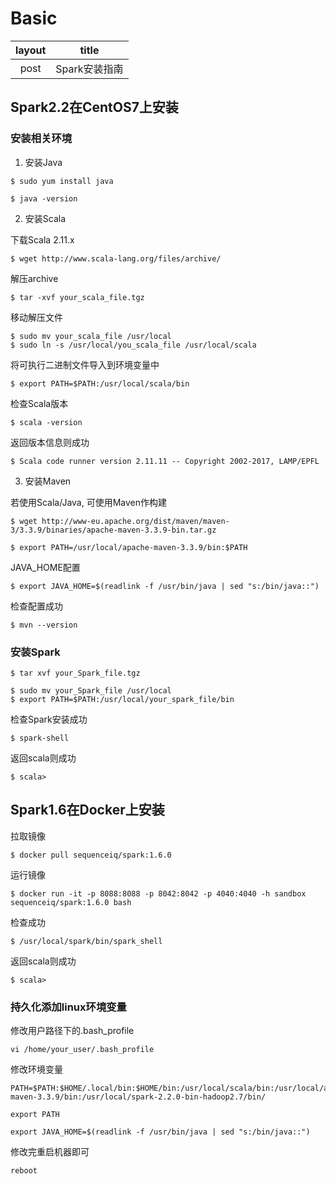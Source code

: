 # Basic

|   layout   |    title   |
|:----------:|:----------:|
|   post     | Spark安装指南 |

## Spark2.2在CentOS7上安装

### 安装相关环境

1. 安装Java

```shell
$ sudo yum install java
```

```shell
$ java -version
```

2. 安装Scala

下载Scala 2.11.x

```shell
$ wget http://www.scala-lang.org/files/archive/
```

解压archive

```shell
$ tar -xvf your_scala_file.tgz
```

移动解压文件

```shell
$ sudo mv your_scala_file /usr/local
$ sudo ln -s /usr/local/you_scala_file /usr/local/scala
```

将可执行二进制文件导入到环境变量中

```shell
$ export PATH=$PATH:/usr/local/scala/bin
```

检查Scala版本

```shell
$ scala -version
```

返回版本信息则成功


```shell
$ Scala code runner version 2.11.11 -- Copyright 2002-2017, LAMP/EPFL
```

3. 安装Maven

若使用Scala/Java, 可使用Maven作构建


```shell
$ wget http://www-eu.apache.org/dist/maven/maven-3/3.3.9/binaries/apache-maven-3.3.9-bin.tar.gz
```

```shell
$ export PATH=/usr/local/apache-maven-3.3.9/bin:$PATH
```

JAVA_HOME配置

```shell
$ export JAVA_HOME=$(readlink -f /usr/bin/java | sed "s:/bin/java::")
```

检查配置成功

```shell
$ mvn --version
```

### 安装Spark

```shell
$ tar xvf your_Spark_file.tgz
```

```shell
$ sudo mv your_Spark_file /usr/local
$ export PATH=$PATH:/usr/local/your_spark_file/bin
```

检查Spark安装成功

```shell
$ spark-shell
```

返回scala则成功

```shell
$ scala> 
```

## Spark1.6在Docker上安装

拉取镜像

```shell
$ docker pull sequenceiq/spark:1.6.0
```

运行镜像

```shell
$ docker run -it -p 8088:8088 -p 8042:8042 -p 4040:4040 -h sandbox sequenceiq/spark:1.6.0 bash
```

检查成功

```shell
$ /usr/local/spark/bin/spark_shell
```

返回scala则成功

```shell
$ scala>
```

### 持久化添加linux环境变量

修改用户路径下的.bash_profile

```shell
vi /home/your_user/.bash_profile
```

修改环境变量
```shell
PATH=$PATH:$HOME/.local/bin:$HOME/bin:/usr/local/scala/bin:/usr/local/apache-maven-3.3.9/bin:/usr/local/spark-2.2.0-bin-hadoop2.7/bin/

export PATH

export JAVA_HOME=$(readlink -f /usr/bin/java | sed "s:/bin/java::")

```

修改完重启机器即可

```shell
reboot
```
